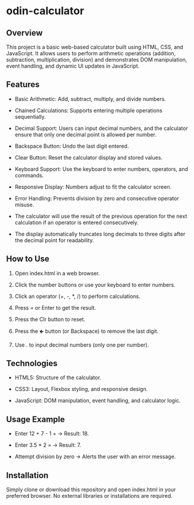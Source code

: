 # odin-calculator

## Overview

This project is a basic web-based calculator built using HTML, CSS, and JavaScript.
It allows users to perform arithmetic operations (addition, subtraction, multiplication, division) and demonstrates DOM manipulation, event handling, and dynamic UI updates in JavaScript.

## Features

* Basic Arithmetic: Add, subtract, multiply, and divide numbers.

* Chained Calculations: Supports entering multiple operations sequentially.

* Decimal Support: Users can input decimal numbers, and the calculator ensure that only one decimal point is allowed per number.

* Backspace Button: Undo the last digit entered.

* Clear Button: Reset the calculator display and stored values.

* Keyboard Support: Use the keyboard to enter numbers, operators, and commands.

* Responsive Display: Numbers adjust to fit the calculator screen.

* Error Handling: Prevents division by zero and consecutive operator misuse.

* The calculator will use the result of the previous operation for the next calculation if an operator is entered consecutively.

* The display automatically truncates long decimals to three digits after the decimal point for readability.

## How to Use

1. Open index.html in a web browser.

2. Click the number buttons or use your keyboard to enter numbers.

3. Click an operator (+, -, *, /) to perform calculations.

4. Press = or Enter to get the result.

5. Press the Clr button to reset.

6. Press the 🡸 button (or Backspace) to remove the last digit.

7. Use . to input decimal numbers (only one per number).

## Technologies

* HTML5: Structure of the calculator.

* CSS3: Layout, Flexbox styling, and responsive design.

* JavaScript: DOM manipulation, event handling, and calculator logic.

## Usage Example

* Enter 12 + 7 - 1 = → Result: 18.

* Enter 3.5 * 2 = → Result: 7.

* Attempt division by zero → Alerts the user with an error message.

## Installation

Simply clone or download this repository and open index.html in your preferred browser.
No external libraries or installations are required.

